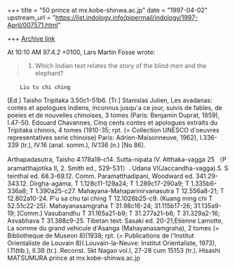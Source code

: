 +++
title = "50 prince at mx.kobe-shinwa.ac.jp"
date = "1997-04-02"
upstream_url = "https://list.indology.info/pipermail/indology/1997-April/007571.html"

+++
[Archive link](https://list.indology.info/pipermail/indology/1997-April/007571.html)

At 10:10 AM 97.4.2 +0100, Lars Martin Fosse wrote:
>
>1) Which Indian text relates the story of the blind men and the elephant?

        Liu tu chi ching　
[Ed.] Taisho Tripitaka 3.50c1-51b6.  [Tr.] Stanislas Julien, Les avadanas:
contes et apologues indiens, inconnus jusqu'a ce jour, suivis de fables, de
poeies et de nouvelles chinoises, 3 tomes (Paris: Benjamin Duprat, 1859),
I.47-50.  Edouard Chavannes, Cinq cents contes et apologues extraits du
Tripitaka chinois, 4 tomes (1910-35; rpt. (= Collection UNESCO d'oeuvres
representatives serie chinoise) Paris: Adrien-Maisonneuve, 1962), I.336-339
(tr.), IV.16 (anal. somm.), IV.136 (n.) [No 86].  

Arthapadasutra, Taisho 4.178a19-c14.  Sutta-nipata IV. Atthaka-vagga  25 （P
aramatthajotika II, 2.  Smith ed., 529-531）. Udana VI(Jaccandha-vagga).5. S
teinthal ed. 68.3-69.12.  Comm. Paramatthadipani, Woodward ed.
341.29-343.12. Dirgha-agama, T 1.128c11-129a24; T 1.289c17-290a9; T
1.335b6-336a8; T 1.390a25-c27.     Mahayana-Mahaparinirvanasutra T
12.556a8-21; T 12.802a10-24.     P'u sa chu tai ching T 12.1026b25-c9. 
(Kuang ming chi T 52.51c22-25).  Mahayanasamgraha T 31.98c16-24;
31.115b17-26;  31.135a9-19; [Comm.] Vasubandhu T 31.165a21-b9; T
31.277a21-b6; T 31.329a2-16; Asvabhava T 31.388c9-25. Tibetan text: Sasaki
ed. 20-21;Etienne Lamotte, La somme du grand vehicule d'Asanga
(Mahayanasamgraha),  2 tomes (= Bibliotheque de Museon 8)(1938; rpt. (=
Publications de l'Institut Orientaliste de Louvain 8)(.Louvain-la-Neuve:
Institut Orientaliste, 1973), I.11(tib.), II.38 (tr.).  Reconst. Skt Nagao
vol.I, 27-28 cum 15153 (tr.).
Hisashi MATSUMURA   prince at mx.kobe-shinwa.ac.jp






